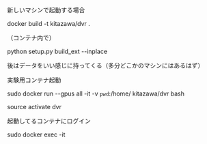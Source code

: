 新しいマシンで起動する場合

docker build -t kitazawa/dvr .

（コンテナ内で）

python setup.py build_ext --inplace

後はデータをいい感じに持ってくる（多分どこかのマシンにはあるはず）

実験用コンテナ起動

sudo docker run --gpus all  -it -v `pwd`:/home/ kitazawa/dvr bash

source activate dvr

起動してるコンテナにログイン

sudo docker exec -it